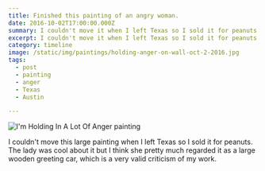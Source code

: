 ```yaml
---
title: Finished this painting of an angry woman.
date: 2016-10-02T17:00:00.000Z
summary: I couldn't move it when I left Texas so I sold it for peanuts.
excerpt: I couldn't move it when I left Texas so I sold it for peanuts.
category: timeline
image: /static/img/paintings/holding-anger-on-wall-oct-2-2016.jpg
tags:
  - post 
  - painting
  - anger
  - Texas
  - Austin

---
```


![I'm Holding In A Lot Of Anger painting](/static/img/paintings/holding-anger-on-wall-oct-2-2016.jpg "I'm Holding In A Lot Of Anger painting")

I couldn't move this large painting when I left Texas so I sold it for peanuts. The lady was cool about it but I think she pretty much regarded it as a large wooden greeting car, which is a very valid criticism of my work.